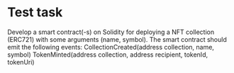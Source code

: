 # Test task

Develop a smart contract(-s) on Solidity for deploying a NFT collection (ERC721) with some arguments (name, symbol). The smart contract should emit the following events:
CollectionCreated(address collection, name, symbol)
TokenMinted(address collection, address recipient, tokenId, tokenUri)



